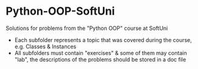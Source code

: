 # Python-OOP-SoftUni
Solutions for problems from the "Python OOP" course at SoftUni
- Each subfolder represents a topic that was covered during the course, e.g. Classes & Instances
- All subfolders must contain "exercises" & some of them may contain "lab",
the descriptions of the problems should be stored in a doc file
